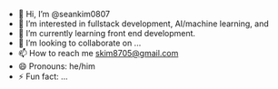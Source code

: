 - 👋 Hi, I’m @seankim0807
- 👀 I’m interested in fullstack development, AI/machine learning, and
- 🌱 I’m currently learning front end development.
- 💞️ I’m looking to collaborate on ...
- 📫 How to reach me skim8705@gmail.com
- 😄 Pronouns: he/him
- ⚡ Fun fact: ...

<!---
seankim0807/seankim0807 is a ✨ special ✨ repository because its `README.md` (this file) appears on your GitHub profile.
You can click the Preview link to take a look at your changes.
--->
